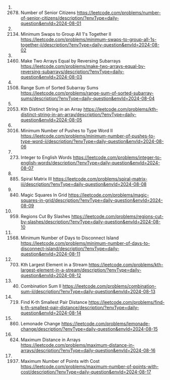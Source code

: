 1. 2678. Number of Senior Citizens
https://leetcode.com/problems/number-of-senior-citizens/description/?envType=daily-question&envId=2024-08-01
2. 2134. Minimum Swaps to Group All 1's Together II
https://leetcode.com/problems/minimum-swaps-to-group-all-1s-together-ii/description/?envType=daily-question&envId=2024-08-02
3. 1460. Make Two Arrays Equal by Reversing Subarrays
https://leetcode.com/problems/make-two-arrays-equal-by-reversing-subarrays/description/?envType=daily-question&envId=2024-08-03
4. 1508. Range Sum of Sorted Subarray Sums
https://leetcode.com/problems/range-sum-of-sorted-subarray-sums/description/?envType=daily-question&envId=2024-08-04
5. 2053. Kth Distinct String in an Array
https://leetcode.com/problems/kth-distinct-string-in-an-array/description/?envType=daily-question&envId=2024-08-05
6. 3016. Minimum Number of Pushes to Type Word II
https://leetcode.com/problems/minimum-number-of-pushes-to-type-word-ii/description/?envType=daily-question&envId=2024-08-06
7. 273. Integer to English Words
https://leetcode.com/problems/integer-to-english-words/description/?envType=daily-question&envId=2024-08-07
8. 885. Spiral Matrix III
https://leetcode.com/problems/spiral-matrix-iii/description/?envType=daily-question&envId=2024-08-08
9. 840. Magic Squares In Grid
https://leetcode.com/problems/magic-squares-in-grid/description/?envType=daily-question&envId=2024-08-09
10. 959. Regions Cut By Slashes
https://leetcode.com/problems/regions-cut-by-slashes/description/?envType=daily-question&envId=2024-08-10
11. 1568. Minimum Number of Days to Disconnect Island
https://leetcode.com/problems/minimum-number-of-days-to-disconnect-island/description/?envType=daily-question&envId=2024-08-11
12. 703. Kth Largest Element in a Stream
https://leetcode.com/problems/kth-largest-element-in-a-stream/description/?envType=daily-question&envId=2024-08-12
13. 40. Combination Sum II
https://leetcode.com/problems/combination-sum-ii/description/?envType=daily-question&envId=2024-08-13
14. 719. Find K-th Smallest Pair Distance
https://leetcode.com/problems/find-k-th-smallest-pair-distance/description/?envType=daily-question&envId=2024-08-14
15. 860. Lemonade Change
https://leetcode.com/problems/lemonade-change/description/?envType=daily-question&envId=2024-08-15
16. 624. Maximum Distance in Arrays
https://leetcode.com/problems/maximum-distance-in-arrays/description/?envType=daily-question&envId=2024-08-16
17. 1937. Maximum Number of Points with Cost
https://leetcode.com/problems/maximum-number-of-points-with-cost/description/?envType=daily-question&envId=2024-08-17